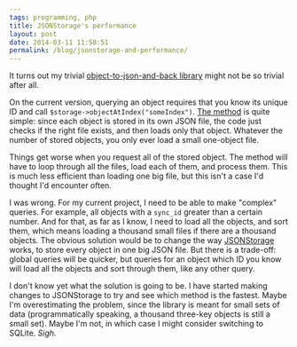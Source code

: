 ```yaml
---
tags: programming, php
title: JSONStorage's performance
layout: post
date: 2014-03-11 11:58:51
permalink: /blog/jsonstorage-and-performance/
---
```


It turns out my trivial [object-to-json-and-back library][1] might not be so trivial after all.

On the current version, querying an object requires that you know its unique ID and call `$storage->objectAtIndex("someIndex")`. [The method][2] is quite simple: since each object is stored in its own JSON file, the code just checks if the right file exists, and then loads only that object. Whatever the number of stored objects, you only ever load a small one-object file.

<!--more-->

Things get worse when you request all of the stored object. The method will have to loop through all the files, load each of them, and process them. This is much less efficient than loading one big file, but this isn't a case I'd thought I'd encounter often.

I was wrong. For my current project, I need to be able to make "complex" queries. For example, all objects with a `sync_id` greater than a certain number. And for that, as far as I know, I need to load all the objects, and sort them, which means loading a thousand small files if there are a thousand objects. The obvious solution would be to change the way [JSONStorage][3] works, to store every object in one big JSON file. But there is a trade-off: global queries will be quicker, but queries for an object which ID you know will load all the objects and sort through them, like any other query.

I don't know yet what the solution is going to be. I have started making changes to JSONStorage to try and see which method is the fastest. Maybe I'm overestimating the problem, since the library is meant for small sets of data (programmatically speaking, a thousand three-key objects is still a small set). Maybe I'm not, in which case I might consider switching to SQLite. _Sigh._


[1]: http://amyparent.com/2014/02/php-objects-and-json/
[2]: https://github.com/amyinorbit/JSONStorage/blob/master/Storage.php#L83
[3]: https://github.com/amyinorbit/JSONStorage/